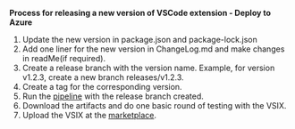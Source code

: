 **Process for releasing a new version of VSCode extension - Deploy to Azure**

1. Update the new version in package.json and package-lock.json 
2. Add one liner for the new version in ChangeLog.md and make changes in readMe(if required).
3. Create a release branch with the version name. Example, for version v1.2.3, create a new branch releases/v1.2.3.
4. Create a tag for the corresponding version.
5. Run the [pipeline](https://dev.azure.com/mseng/AzureDevOps/_build?definitionId=9571&_a=summary) with the release branch created.
6. Download the artifacts and do one basic round of testing with the VSIX.
7. Upload the VSIX at the [marketplace](https://marketplace.visualstudio.com/manage/publishers/ms-vscode-deploy-azure?noPrompt=true).
